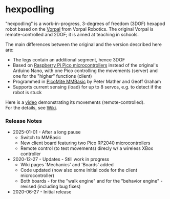 # hexpodling

"hexpodling" is a work-in-progress, 3-degrees of freedom (3DOF) hexapod robot based on the [Vorpal](https://vorpalrobotics.com/wiki/index.php/Vorpal_The_Hexapod) from Vorpal Robotics. The original Vorpal is remote-controlled and 2DOF; it is aimed at teaching in schools. 

The main differences between the original and the version described here are:
* The legs contain an additional segment, hence 3DOF
* Based on [Raspberry Pi Pico microcontrollers](https://www.raspberrypi.com/products/raspberry-pi-pico/) instead of the original's Arduino Nano, with one Pico controlling the movements (server) and one for the "higher" functions (client)
* Programmed in [PicoMite MMBasic](https://geoffg.net/picomite.html) by Peter Mather and Geoff Graham
* Supports current sensing (load) for up to 8 servos, e.g. to detect if the robot is stuck

Here is a [video](https://youtu.be/h_NlpfQ0yDU?si=2IDnd0aLCBPWmuDh) demonstrating its movements (remote-controlled).  
For the details, see [Wiki](https://github.com/teuler/hexpodling/wiki).

### Release Notes

* 2025-01-01 - After a long pause
  * Switch to MMBasic
  * New client board featuring two Pico RP2040 microcontrollers
  * Remote control (to test movements) direcly w/ a wireless XBox controller
* 2020-12-27 - Updates - Still work in progress
  * Wiki pages 'Mechanics' and 'Boards' added
  * Code updated (now also some initial code for the client microcontroller)
  * Both boards - for the "walk engine" and for the "behavior engine" - revised (including bug fixes)
* 2020-06-27 - Initial release  

